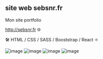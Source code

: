## site web sebsnr.fr

Mon site portfolio 

http://sebsnr.fr 🌐


🛠 HTML / CSS / SASS / Booststrap / React ⚛️


![image](https://user-images.githubusercontent.com/78140833/138606834-8207383c-5a4b-4c04-b213-f3480e767e27.png)
![image](https://user-images.githubusercontent.com/78140833/138606868-01eb863e-e896-41fd-836e-1e232a3117e6.png)
![image](https://user-images.githubusercontent.com/78140833/138606888-7ff3007f-7ead-4902-87e9-768dcb88ee94.png)
![image](https://user-images.githubusercontent.com/78140833/138606916-9eb12c97-2a0e-4be0-b7db-04fbf1df9d37.png)



